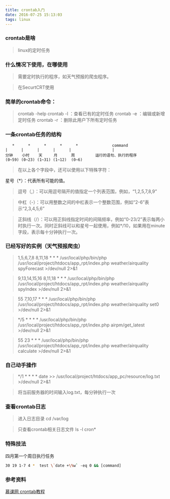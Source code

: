 ```yaml
---
title: crontab入门
date: 2016-07-25 15:13:03
tags: linux
---
```


### crontab是啥
>linux的定时任务

### 什么情况下使用，在哪使用
>需要定时执行的程序，如天气预报的爬虫程序。

>在SecurtCRT使用

<!-- more -->
### 简单的crontab命令：

>crontab -help
>crontab -l   ：查看已有的定时任务
>crontab -e  ：编辑或新增定时任务
>crontab -r   ：删除此用户下所有定时任务

### 一条crontab任务的结构

```
   *      *      *      *      *               command
|      |      |      |      |                  |
分钟    小时    天     月      周         运行的语句、执行的程序
(0~59) (0~23) (1~31) (1~12)  (0~6)
```
 >在以上各个字段中，还可以使用以下特殊字符：
 >
星号（*）：代表所有可能的值。

>逗号（,）：可以用逗号隔开的值指定一个列表范围，例如，“1,2,5,7,8,9”

>中杠（-）：可以用整数之间的中杠表示一个整数范围，例如“2-6”表示“2,3,4,5,6”

>正斜线（/）：可以用正斜线指定时间的间隔频率，例如“0-23/2”表示每两小时执行一次。同时正斜线可以和星号一起使用，例如*/10，如果用在minute字段，表示每十分钟执行一次。



### 已经写好的实例（天气预报爬虫）

>1,5,6,7,8 8,11,18 * * * /usr/local/php/bin/php /usr/local/project/htdocs/app_rpt/index.php weather/airquality spyForecast >/dev/null 2>&1

>9,13,14,15,16 8,11,18 * * * /usr/local/php/bin/php /usr/local/project/htdocs/app_rpt/index.php weather/airquality spyIndex >/dev/null 2>&1

>55 7,10,17 * * * /usr/local/php/bin/php /usr/local/project/htdocs/app_rpt/index.php weather/airquality set0 >/dev/null 2>&1

>\*/5 * * * * /usr/local/php/bin/php /usr/local/project/htdocs/app_rpt/index.php airpm/get_latest >/dev/null 2>&1

>55 23 * * * /usr/local/php/bin/php /usr/local/project/htdocs/app_rpt/index.php weather/airquality calculate >/dev/null 2>&1

### 自己动手操作
>\*/1 * * * * date >> /usr/local/project/htdocs/app_pc/resource/log.txt >/dev/null 2>&1

>将当前服务器的时间输入log.txt，每分钟执行一次


### 查看crontab日志
>进入日志目录  cd  /var/log

>只查看crontab相关日志文件  ls -l cron*

### 特殊技法
四月第一个周日执行任务

```bash
30 19 1-7 4 *  test \`date +\%w` -eq 0 && [command]
```

### 参考资料
[慕课网 crontab教程](http://www.imooc.com/learn/216)
